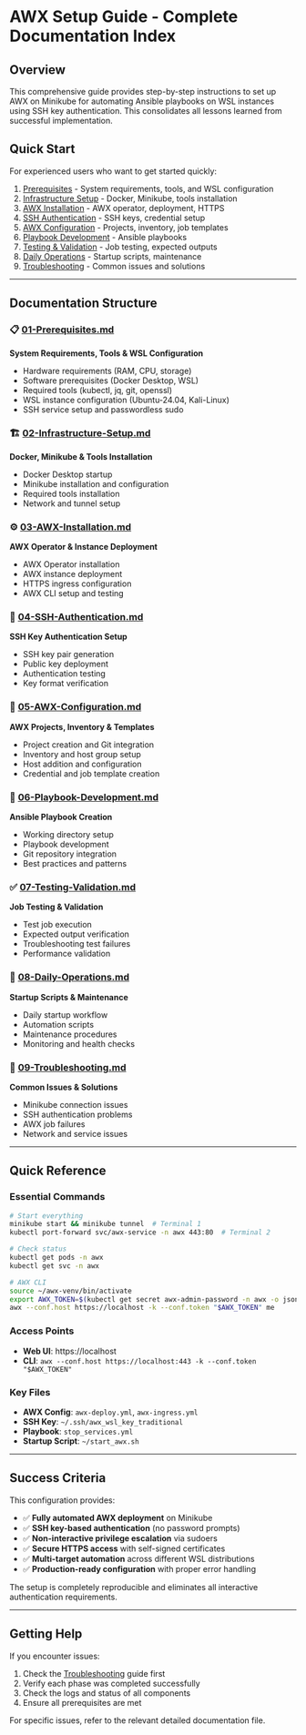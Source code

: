 # AWX Setup Guide - Complete Documentation Index

## Overview
This comprehensive guide provides step-by-step instructions to set up AWX on Minikube for automating Ansible playbooks on WSL instances using SSH key authentication. This consolidates all lessons learned from successful implementation.

## Quick Start
For experienced users who want to get started quickly:
1. [Prerequisites](docs/01-Prerequisites.md) - System requirements, tools, and WSL configuration
2. [Infrastructure Setup](docs/02-Infrastructure-Setup.md) - Docker, Minikube, tools installation
3. [AWX Installation](docs/03-AWX-Installation.md) - AWX operator, deployment, HTTPS
4. [SSH Authentication](docs/04-SSH-Authentication.md) - SSH keys, credential setup
5. [AWX Configuration](docs/05-AWX-Configuration.md) - Projects, inventory, job templates
6. [Playbook Development](docs/06-Playbook-Development.md) - Ansible playbooks
7. [Testing & Validation](docs/07-Testing-Validation.md) - Job testing, expected outputs
8. [Daily Operations](docs/08-Daily-Operations.md) - Startup scripts, maintenance
9. [Troubleshooting](docs/09-Troubleshooting.md) - Common issues and solutions

---

## Documentation Structure

### 📋 [01-Prerequisites.md](docs/01-Prerequisites.md)
**System Requirements, Tools & WSL Configuration**
- Hardware requirements (RAM, CPU, storage)
- Software prerequisites (Docker Desktop, WSL)
- Required tools (kubectl, jq, git, openssl)
- WSL instance configuration (Ubuntu-24.04, Kali-Linux)
- SSH service setup and passwordless sudo

### 🏗️ [02-Infrastructure-Setup.md](docs/02-Infrastructure-Setup.md)
**Docker, Minikube & Tools Installation**
- Docker Desktop startup
- Minikube installation and configuration
- Required tools installation
- Network and tunnel setup

### ⚙️ [03-AWX-Installation.md](docs/03-AWX-Installation.md)
**AWX Operator & Instance Deployment**
- AWX Operator installation
- AWX instance deployment
- HTTPS ingress configuration
- AWX CLI setup and testing

### 🔐 [04-SSH-Authentication.md](docs/04-SSH-Authentication.md)
**SSH Key Authentication Setup**
- SSH key pair generation
- Public key deployment
- Authentication testing
- Key format verification

### 🎯 [05-AWX-Configuration.md](docs/05-AWX-Configuration.md)
**AWX Projects, Inventory & Templates**
- Project creation and Git integration
- Inventory and host group setup
- Host addition and configuration
- Credential and job template creation

### 📝 [06-Playbook-Development.md](docs/06-Playbook-Development.md)
**Ansible Playbook Creation**
- Working directory setup
- Playbook development
- Git repository integration
- Best practices and patterns

### ✅ [07-Testing-Validation.md](docs/07-Testing-Validation.md)
**Job Testing & Validation**
- Test job execution
- Expected output verification
- Troubleshooting test failures
- Performance validation

### 🔄 [08-Daily-Operations.md](docs/08-Daily-Operations.md)
**Startup Scripts & Maintenance**
- Daily startup workflow
- Automation scripts
- Maintenance procedures
- Monitoring and health checks

### 🚨 [09-Troubleshooting.md](docs/09-Troubleshooting.md)
**Common Issues & Solutions**
- Minikube connection issues
- SSH authentication problems
- AWX job failures
- Network and service issues

---

## Quick Reference

### Essential Commands
```bash
# Start everything
minikube start && minikube tunnel  # Terminal 1
kubectl port-forward svc/awx-service -n awx 443:80  # Terminal 2

# Check status
kubectl get pods -n awx
kubectl get svc -n awx

# AWX CLI
source ~/awx-venv/bin/activate
export AWX_TOKEN=$(kubectl get secret awx-admin-password -n awx -o jsonpath='{.data.password}' | base64 -d)
awx --conf.host https://localhost -k --conf.token "$AWX_TOKEN" me
```

### Access Points
- **Web UI**: https://localhost
- **CLI**: `awx --conf.host https://localhost:443 -k --conf.token "$AWX_TOKEN"`

### Key Files
- **AWX Config**: `awx-deploy.yml`, `awx-ingress.yml`
- **SSH Key**: `~/.ssh/awx_wsl_key_traditional`
- **Playbook**: `stop_services.yml`
- **Startup Script**: `~/start_awx.sh`

---

## Success Criteria

This configuration provides:
- ✅ **Fully automated AWX deployment** on Minikube
- ✅ **SSH key-based authentication** (no password prompts)
- ✅ **Non-interactive privilege escalation** via sudoers
- ✅ **Secure HTTPS access** with self-signed certificates
- ✅ **Multi-target automation** across different WSL distributions
- ✅ **Production-ready configuration** with proper error handling

The setup is completely reproducible and eliminates all interactive authentication requirements.

---

## Getting Help

If you encounter issues:
1. Check the [Troubleshooting](docs/10-Troubleshooting.md) guide first
2. Verify each phase was completed successfully
3. Check the logs and status of all components
4. Ensure all prerequisites are met

For specific issues, refer to the relevant detailed documentation file.


